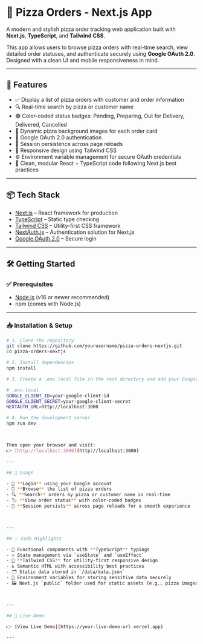 # 🍕 Pizza Orders - Next.js App

A modern and stylish pizza order tracking web application built with **Next.js**, **TypeScript**, and **Tailwind CSS**.

This app allows users to browse pizza orders with real-time search, view detailed order statuses, and authenticate securely using **Google OAuth 2.0**. Designed with a clean UI and mobile responsiveness in mind.

---

## 🚀 Features

- ✅ Display a list of pizza orders with customer and order information  
- 🔍 Real-time search by pizza or customer name  
- 🟢 Color-coded status badges: Pending, Preparing, Out for Delivery, Delivered, Cancelled  
- 🍕 Dynamic pizza background images for each order card  
- 🔐 Google OAuth 2.0 authentication  
- 💾 Session persistence across page reloads  
- 📱 Responsive design using Tailwind CSS  
- ⚙️ Environment variable management for secure OAuth credentials  
- 🧼 Clean, modular React + TypeScript code following Next.js best practices  

---

## 📦 Tech Stack

- [Next.js](https://nextjs.org/) – React framework for production  
- [TypeScript](https://www.typescriptlang.org/) – Static type checking  
- [Tailwind CSS](https://tailwindcss.com/) – Utility-first CSS framework  
- [NextAuth.js](https://next-auth.js.org/) – Authentication solution for Next.js  
- [Google OAuth 2.0](https://developers.google.com/identity) – Secure login  

---

## 🛠️ Getting Started

### ✅ Prerequisites

- [Node.js](https://nodejs.org/) (v16 or newer recommended)  
- npm (comes with Node.js)

---

### 📥 Installation & Setup

```bash
# 1. Clone the repository
git clone https://github.com/yourusername/pizza-orders-nextjs.git
cd pizza-orders-nextjs

# 2. Install dependencies
npm install

# 3. Create a .env.local file in the root directory and add your Google OAuth credentials

# .env.local
GOOGLE_CLIENT_ID=your-google-client-id
GOOGLE_CLIENT_SECRET=your-google-client-secret
NEXTAUTH_URL=http://localhost:3000

# 4. Run the development server
npm run dev



Then open your browser and visit:  
👉 [http://localhost:3000](http://localhost:3000)

---

## 🔑 Usage

- 🔐 **Login** using your Google account  
- 🍕 **Browse** the list of pizza orders  
- 🔍 **Search** orders by pizza or customer name in real-time  
- 🏷️ **View order status** with color-coded badges  
- 🔄 **Session persists** across page reloads for a smooth experience



---

## ✨ Code Highlights

- 🧩 Functional components with **TypeScript** typings  
- ⚛️ State management via `useState` and `useEffect`  
- 🎨 **Tailwind CSS** for utility-first responsive design  
- ♿ Semantic HTML with accessibility best practices  
- 🗂️ Static data stored in `/data/data.json`  
- 🔐 Environment variables for storing sensitive data securely  
- 🖼️ Next.js `public` folder used for static assets (e.g., pizza images)



---

## 🔗 Live Demo

👉 [View Live Demo](https://your-live-demo-url.vercel.app)

---



